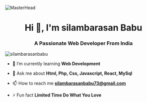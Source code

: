![MasterHead](https://miro.medium.com/v2/resize:fit:2000/1*-ntL3Dsvc-dJ5cLGRtSuEw.gif)
<h1 align="center">Hi 👋, I'm silambarasan Babu</h1>
<h3 align="center">A Passionate Web Developer From India</h3>


<p align="left"> <img src="https://komarev.com/ghpvc/?username=silambarasanbabu&label=Profile%20views&color=0e75b6&style=flat" alt="silambarasanbabu" /> </p>

- 🌱 I’m currently learning **Web Development**

- 💬 Ask me about **Html, Php, Css, Javascript, React, MySql**

- 📫 How to reach me **silambarasanbabu73@gmail.com**

- ⚡ Fun fact **Limited Time Do What You Love**

</p>





